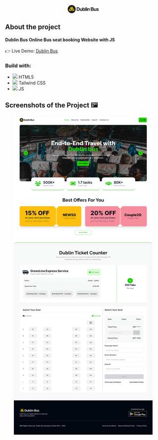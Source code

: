 <div align='center'><img width='100' src='./assets/logo.jpg'/></div>

<h2>About the project</h2>

  <h4><b>Dublin Bus</b> Online Bus seat booking Website with JS</h4>

👉 Live Demo: <a target='_blank' href='https://tariqul420.github.io/Dublin-Bus/'>Dublin Bus</a>

<h3>Build with:</h3>

* <img width='20' src='https://i.ibb.co/0nM8BvN/html.png'/> HTML5
* <img width='20' src='https://i.ibb.co/YQgZTgT/css.png'/> Tailwind CSS
* <img width='20' src='https://i.ibb.co/g41kf3h/javascript.png'/> JS

<h2>Screenshots of the Project 🖼️</h2>

<div align='center'>
<img src='https://github.com/ismailjosim/dublin-bus-with-js-dom/raw/main/assets/project-demo.png'/>
</div>
